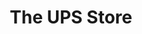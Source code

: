 ---
title: "The UPS Store"
url: /atlanta/the-ups-store-shallowford-road-northeast/
shop: Kopieren
---